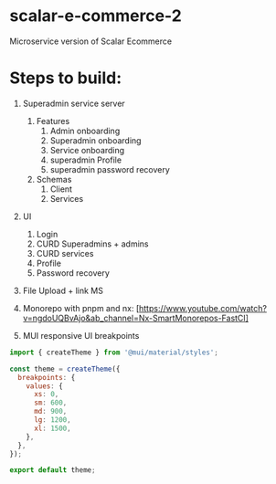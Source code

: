 # scalar-e-commerce-2

Microservice version of Scalar Ecommerce

# Steps to build:

1. Superadmin service server
   1. Features
      1. Admin onboarding
      2. Superadmin onboarding
      3. Service onboarding
      4. superadmin Profile
      5. superadmin password recovery
   2. Schemas
      1. Client
      2. Services
2. UI
   1. Login
   2. CURD Superadmins + admins
   3. CURD services
   4. Profile
   5. Password recovery
3. File Upload + link MS

4. Monorepo with pnpm and nx: [https://www.youtube.com/watch?v=ngdoUQBvAjo&ab_channel=Nx-SmartMonorepos-FastCI]
5. MUI responsive UI breakpoints

```jsx
import { createTheme } from '@mui/material/styles';

const theme = createTheme({
  breakpoints: {
    values: {
      xs: 0,
      sm: 600,
      md: 900,
      lg: 1200,
      xl: 1500,
    },
  },
});

export default theme;
```
